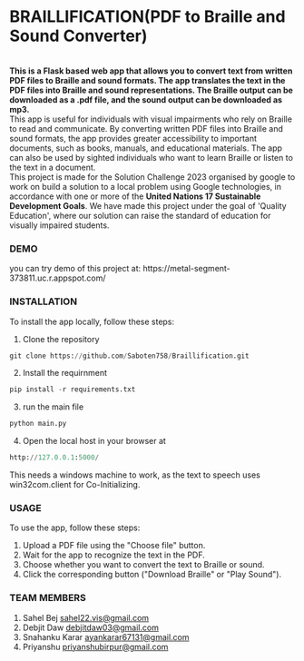 <h1> BRAILLIFICATION(PDF to Braille and Sound Converter)</h1><br/>
<b>
This is a Flask based web app that allows you to convert text from written PDF files to Braille and sound formats. The app translates the text in the PDF files into Braille and sound representations. The Braille output can be downloaded as a .pdf file, and the sound output can be downloaded as mp3.</b></br>
This app is useful for individuals with visual impairments who rely on Braille to read and communicate. By converting written PDF files into Braille and sound formats, the app provides greater accessibility to important documents, such as books, manuals, and educational materials. The app can also be used by sighted individuals who want to learn Braille or listen to the text in a document.
</br>
This project is made for the Solution Challenge 2023 organised by google to work on build a solution to a local problem using Google technologies, in accordance with one or more of the <b>United Nations 17 Sustainable Development Goals</b>. We have made this project under the goal of 'Quality Education', where our solution can raise the standard of education for visually impaired students.</br>

<h3>DEMO</h3>
  you can try demo of this project at: https://metal-segment-373811.uc.r.appspot.com/</br>

<h3>INSTALLATION</h3>

To install the app locally, follow these steps:</br>
1. Clone the repository
```python
git clone https://github.com/Saboten758/Braillification.git
```
2. Install the requirnment
```python
pip install -r requirements.txt 
```
3. run the main file
```python
python main.py
```
4. Open the local host in your browser at
```python
http://127.0.0.1:5000/
```

This needs a windows machine to work, as the text to speech uses win32com.client for Co-Initializing.</br>

<h3>USAGE</h3>
To use the app, follow these steps:

1. Upload a PDF file using the "Choose file" button.
2. Wait for the app to recognize the text in the PDF.
3. Choose whether you want to convert the text to Braille or sound.
4. Click the corresponding button ("Download Braille" or "Play Sound").

<h3>TEAM MEMBERS</h3>

1. Sahel Bej  sahel22.vis@gmail.com
2. Debjit Daw  debjitdaw03@gmail.com
3. Snahanku Karar ayankarar67131@gmail.com
4. Priyanshu  priyanshubirpur@gmail.com

